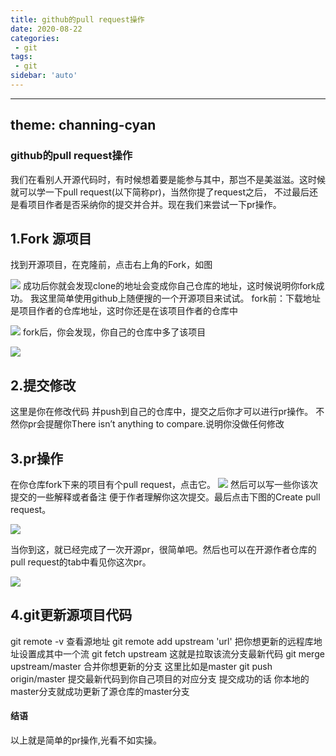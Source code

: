 ```yaml
---
title: github的pull request操作
date: 2020-08-22
categories:
 - git
tags:
 - git
sidebar: 'auto'
---
```

---
theme: channing-cyan
---
### github的pull request操作
我们在看别人开源代码时，有时候想着要是能参与其中，那岂不是美滋滋。这时候就可以学一下pull request(以下简称pr)，当然你提了request之后， 不过最后还是看项目作者是否采纳你的提交并合并。现在我们来尝试一下pr操作。

## 1.Fork 源项目
找到开源项目，在克隆前，点击右上角的Fork，如图

![](//p3-juejin.byteimg.com/tos-cn-i-k3u1fbpfcp/d8b4856588114d899a260be2a48811f5~tplv-k3u1fbpfcp-zoom-1.image)
成功后你就会发现clone的地址会变成你自己仓库的地址，这时候说明你fork成功。
我这里简单使用github上随便搜的一个开源项目来试试。
fork前：下载地址是项目作者的仓库地址，这时你还是在该项目作者的仓库中

![](//p3-juejin.byteimg.com/tos-cn-i-k3u1fbpfcp/80e727b88db04c8ab36cdd87ce1317da~tplv-k3u1fbpfcp-zoom-1.image)
fork后，你会发现，你自己的仓库中多了该项目

![](//p3-juejin.byteimg.com/tos-cn-i-k3u1fbpfcp/13614522650a4823be3a7703522f6d09~tplv-k3u1fbpfcp-zoom-1.image)

## 2.提交修改
这里是你在修改代码 并push到自己的仓库中，提交之后你才可以进行pr操作。
不然你pr会提醒你There isn’t anything to compare.说明你没做任何修改


## 3.pr操作
在你仓库fork下来的项目有个pull request，点击它。
![](//p3-juejin.byteimg.com/tos-cn-i-k3u1fbpfcp/79cfc3ad99064580b5f7d87e546f4ef8~tplv-k3u1fbpfcp-zoom-1.image)
然后可以写一些你该次提交的一些解释或者备注 便于作者理解你这次提交。最后点击下图的Create pull request。

![](//p3-juejin.byteimg.com/tos-cn-i-k3u1fbpfcp/9424f7df93a245d4a263d8e0ce071f44~tplv-k3u1fbpfcp-zoom-1.image)

当你到这，就已经完成了一次开源pr，很简单吧。然后也可以在开源作者仓库的pull request的tab中看见你这次pr。

![](//p3-juejin.byteimg.com/tos-cn-i-k3u1fbpfcp/f5ccba3325dd422db531a2e7b91d6de6~tplv-k3u1fbpfcp-zoom-1.image)

## 4.git更新源项目代码
git remote -v 查看源地址
git remote add upstream 'url' 把你想更新的远程库地址设置成其中一个流
git fetch upstream 这就是拉取该流分支最新代码
git merge upstream/master 合并你想更新的分支 这里比如是master
git push origin/master 提交最新代码到你自己项目的对应分支
提交成功的话 你本地的master分支就成功更新了源仓库的master分支

#### 结语

以上就是简单的pr操作,光看不如实操。
